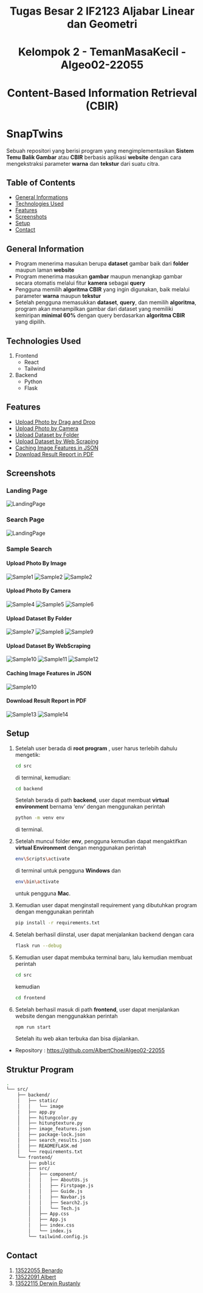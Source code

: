<h1 align="center"> Tugas Besar 2 IF2123 Aljabar Linear dan Geometri</h1>
<h1 align="center"> Kelompok 2 - TemanMasaKecil - Algeo02-22055 </h1>
<h1 align="center">  Content-Based Information Retrieval (CBIR)  </h1>



# SnapTwins
 Sebuah repositori yang berisi program yang mengimplementasikan **Sistem Temu Balik Gambar** atau  **CBIR** berbasis aplikasi **website** dengan cara mengekstraksi parameter **warna** dan **tekstur** dari suatu citra.
 
 ## Table of Contents
* [General Informations](#general-information)
* [Technologies Used](#technologies-used)
* [Features](#features)
* [Screenshots](#screenshots)
* [Setup](#setup)
* [Contact](#contact)
<!-- <!-- * [License](#license) -- -->

## General Information
- Program menerima masukan berupa **dataset** gambar baik dari **folder** maupun laman **website**
- Program menerima masukan **gambar** maupun menangkap gambar secara otomatis melalui fitur **kamera** sebagai **query**
- Pengguna memilih **algoritma CBIR** yang ingin digunakan, baik melalui parameter **warna** maupun **tekstur**
- Setelah pengguna memasukkan **dataset**, **query**, dan memilih **algoritma**, program akan menampilkan gambar dari dataset yang memiliki kemiripan **minimal 60%** dengan query berdasarkan **algoritma CBIR** yang dipilih.
<!-- You don't have to answer all the questions - just the ones relevant to your project. -->


## Technologies Used
1. Frontend
    - React
    - Tailwind
2. Backend
    - Python
    - Flask


## Features
- [Upload Photo by Drag and Drop](#upload-photo-by-image)
- [Upload Photo by Camera](#upload-photo-by-camera)
- [Upload Dataset by Folder](#upload-dataset-by-folder)
- [Upload Dataset by Web Scraping](#upload-dataset-by-webscraping)
- [Caching Image Features in JSON](#caching-image-features-in-json)
- [Download Result Report in PDF](#download-result-report-in-pdf)


## Screenshots
### Landing Page
![LandingPage](./img/firstpage.png)
<!-- If you have screenshots you'd like to share, include them here. -->
### Search Page
![LandingPage](./img/searchpage.png)
### Sample Search
#### **Upload Photo By Image**
![Sample1](./img/tes1a.png)
![Sample2](./img/tes1b.png)
![Sample2](./img/tes1c.png)
#### **Upload Photo By Camera**
![Sample4](./img/camera1a.png)
![Sample5](./img/camera1b.png)
![Sample6](./img/camera1c.png)
#### **Upload Dataset By Folder**
![Sample7](./img/tes2a.png)
![Sample8](./img/tes2b.png)
![Sample9](./img/tes2c.png)
#### **Upload Dataset By WebScraping**
![Sample10](./img/web1a.png)
![Sample11](./img/web1b.png)
![Sample12](./img/web1c.png)
#### **Caching Image Features in JSON**
![Sample10](./img/json.png)
#### **Download Result Report in PDF**
![Sample13](./img/pdf1.png)
![Sample14](./img/pdf2.png)


## Setup
1. Setelah user berada di **root program** , user harus terlebih dahulu mengetik:
    ```bash
    cd src
    ```
    di terminal, kemudian:
    ```bash
    cd backend
    ```
    Setelah berada di path **backend**, user dapat membuat **virtual environment** bernama ‘env’ dengan menggunakan perintah 
    ```bash
    python -m venv env
    ```
    di terminal.

2. Setelah muncul folder **env**, pengguna kemudian dapat mengaktifkan **virtual Environment** dengan menggunakan perintah 
    ```bash
    env\Scripts\activate
    ```
    di terminal untuk pengguna **Windows** dan 
    ```bash
    env\bin\activate
    ```
    untuk pengguna **Mac**.

3. Kemudian user dapat menginstall requirement yang dibutuhkan program dengan menggunakan perintah 
    ```bash
    pip install -r requirements.txt
    ```
4. Setelah berhasil diinstal, user dapat menjalankan backend dengan cara 
    ```bash
    flask run --debug
    ```
5. Kemudian user dapat membuka terminal baru, lalu kemudian membuat perintah 
    ```bash
    cd src
    ```  
    kemudian 
    ```bash
    cd frontend 
    ```
6. Setelah berhasil masuk di path **frontend**, user dapat menjalankan website dengan menggunakkan perintah 
    ```bash
    npm run start
    ```
    Setelah itu web akan terbuka dan bisa dijalankan.

 - Repository : https://github.com/AlbertChoe/Algeo02-22055

## Struktur Program
```bash
.
└── src/
    ├── backend/
    │   ├── static/
    │   │   └── image
    │   ├── app.py
    │   ├── hitungcolor.py
    │   ├── hitungtexture.py
    │   ├── image_features.json
    │   ├── package-lock.json
    │   ├── search_results.json
    │   ├── READMEFLASK.md
    │   └── requirements.txt
    └── frontend/
        ├── public
        ├── src/
        │   ├── component/
        │   │   ├── AboutUs.js
        │   │   ├── Firstpage.js
        │   │   ├── Guide.js
        │   │   ├── Navbar.js
        │   │   ├── Search2.js
        │   │   └── Tech.js
        │   ├── App.css
        │   ├── App.js
        │   ├── index.css
        │   └── index.js
        └── tailwind.config.js
```
## Contact
1. [13522055 Benardo](https://github.com/Benardo07)
2. [13522091 Albert](https://github.com/AlbertChoe)
3. [13522115 Derwin Rustanly](https://github.com/DerwinRustanly)
